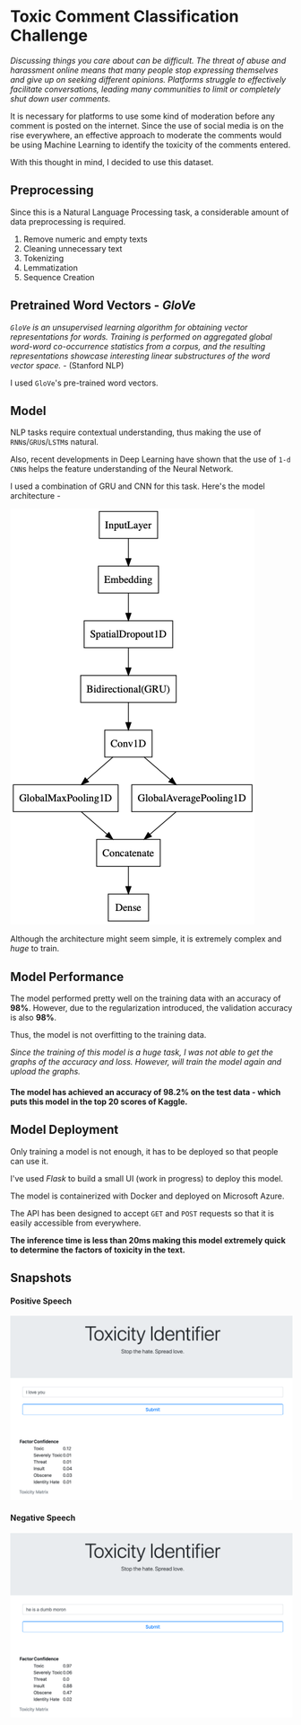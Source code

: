 # Toxic Comment Classification Challenge

_Discussing things you care about can be difficult. The threat of abuse and harassment online means that many people stop expressing themselves and give up on seeking different opinions. Platforms struggle to effectively facilitate conversations, leading many communities to limit or completely shut down user comments._

It is necessary for platforms to use some kind of moderation before any comment is posted on the internet. Since the use of social media is on the rise everywhere, an effective approach to moderate the comments would be using Machine Learning to identify the toxicity of the comments entered.

With this thought in mind, I decided to use this dataset.

## Preprocessing

Since this is a Natural Language Processing task, a considerable amount of data preprocessing is required.

1. Remove numeric and empty texts
2. Cleaning unnecessary text
3. Tokenizing
4. Lemmatization
5. Sequence Creation

## Pretrained Word Vectors - _GloVe_

_`GloVe` is an unsupervised learning algorithm for obtaining vector representations for words. Training is performed on aggregated global word-word co-occurrence statistics from a corpus, and the resulting representations showcase interesting linear substructures of the word vector space._ - (Stanford NLP)

I used `GloVe`'s pre-trained word vectors.

## Model

NLP tasks require contextual understanding, thus making the use of `RNN`s/`GRU`s/`LSTM`s natural.

Also, recent developments in Deep Learning have shown that the use of `1-d CNN`s helps the feature understanding of the Neural Network.

I used a combination of GRU and CNN for this task. Here's the model architecture - 

![image](model.png)

Although the architecture might seem simple, it is extremely complex and *huge* to train.

## Model Performance

The model performed pretty well on the training data with an accuracy of **98%**. However, due to the regularization introduced, the validation accuracy is also **98%**.

Thus, the model is not overfitting to the training data.

_Since the training of this model is a huge task, I was not able to get the graphs of the accuracy and loss. However, will train the model again and upload the graphs._

#### The model has achieved an accuracy of 98.2% on the test data - which puts this model in the top 20 scores of Kaggle. 

## Model Deployment

Only training a model is not enough, it has to be deployed so that people can use it.

I've used _Flask_ to build a small UI (work in progress) to deploy this model.

The model is containerized with Docker and deployed on Microsoft Azure.

The API has been designed to accept `GET` and `POST` requests so that it is easily accessible from everywhere.

**The inference time is less than 20ms making this model extremely quick to determine the factors of toxicity in the text.**

## Snapshots

#### Positive Speech

![image](data/positive.png)


#### Negative Speech

![image](data/negative.png)